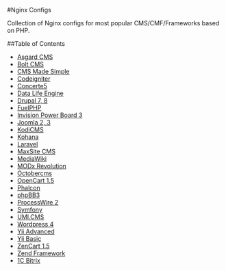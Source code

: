 #Nginx Configs

Collection of Nginx configs for most popular CMS/CMF/Frameworks based on PHP.

##Table of Contents

- [Asgard CMS](configs/asgard-cms.conf)
- [Bolt CMS](configs/bolt-cms.conf)
- [CMS Made Simple](configs/cms-made-simple.conf)
- [Codeigniter](configs/codeigniter.conf)
- [Concerte5](configs/concerte5.conf)
- [Data Life Engine](configs/data-life-engine.conf)
- [Drupal 7, 8](configs/drupal-7-8.conf)
- [FuelPHP](configs/fuelphp.conf)
- [Invision Power Board 3](configs/ipb3.conf)
- [Joomla 2, 3](configs/joomla-2-3.conf)
- [KodiCMS](configs/kodicms.conf)
- [Kohana](configs/kohana.conf)
- [Laravel](configs/laravel.conf)
- [MaxSite CMS](configs/maxsite-cms.conf)
- [MediaWiki](configs/mediawiki.conf)
- [MODx Revolution](configs/modx-revolution.conf)
- [Octobercms](configs/octobercms.conf)
- [OpenCart 1.5](configs/opencart-15.conf)
- [Phalcon](configs/phalcon.conf)
- [phpBB3](configs/phpbb3.conf)
- [ProcessWire 2](configs/processwire-2.conf)
- [Symfony](configs/symfony.conf)
- [UMI.CMS](configs/umi-cms.conf)
- [Wordpress 4](configs/wordpress-4.conf)
- [Yii Advanced](configs/yii-advanced.conf)
- [Yii Basic](configs/yii-basic.conf)
- [ZenCart 1.5](configs/zencart-15.conf)
- [Zend Framework](configs/zend-framework.conf)
- [1C Bitrix](configs/1c-bitrix.conf)
